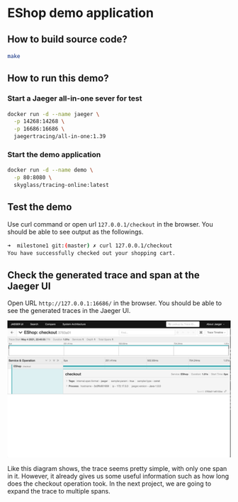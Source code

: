 # EShop demo application

## How to build source code?

```bash
make
```

## How to run this demo?

### Start a Jaeger all-in-one sever for test

```bash
docker run -d --name jaeger \
  -p 14268:14268 \
  -p 16686:16686 \
  jaegertracing/all-in-one:1.39
```

### Start the demo application
```bash
docker run -d --name demo \
  -p 80:8080 \
  skyglass/tracing-online:latest
```

## Test the demo

Use curl command or open url ```127.0.0.1/checkout``` in the browser. You should be able to see output as the followings.

```bash
➜  milestone1 git:(master) ✗ curl 127.0.0.1/checkout
You have successfully checked out your shopping cart.
```

## Check the generated trace and span at the Jaeger UI

Open URL ```http://127.0.0.1:16686/``` in the browser. You should be able to see the generated traces in the Jaeger UI.

![](screenshot/trace.png)

Like this diagram shows, the trace seems pretty simple, with only one span in it. However, it already gives us some useful information such as
how long does the checkout operation took. In the next project, we are going to expand the trace to multiple spans.
